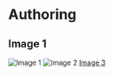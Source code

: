 # Authoring
## Image 1
![Image 1](https://sallysbakingaddiction.com/wp-content/uploads/2013/04/triple-chocolate-cake-4.jpg)
![Image 2](https://images.immediate.co.uk/production/volatile/sites/30/2020/08/coffee-cake-4d37cac.jpg)
[Image 3](https://www.southernliving.com/thmb/emcsns4kPShh23jSRvE2BOD0UAg=/1500x0/filters:no_upscale():max_bytes(150000):strip_icc()/Southern-Living_27201_EasterSheetCakes_0079-2e125f1c3daf4495a379065c11b2cf21.jpg)
